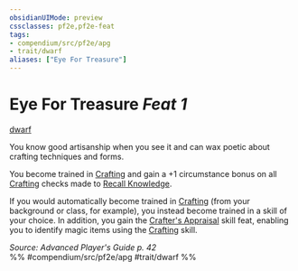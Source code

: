 ```yaml
---
obsidianUIMode: preview
cssclasses: pf2e,pf2e-feat
tags:
- compendium/src/pf2e/apg
- trait/dwarf
aliases: ["Eye For Treasure"]
---
```

# Eye For Treasure  *Feat 1*  
[dwarf](rules/traits/dwarf.md "Dwarf Ancestry & Heritage Trait")  


You know good artisanship when you see it and can wax poetic about crafting techniques and forms.

You become trained in [Crafting](compendium/skills.md#Crafting) and gain a +1 circumstance bonus on all [Crafting](compendium/skills.md#Crafting) checks made to [Recall Knowledge](rules/actions/recall-knowledge.md).

If you would automatically become trained in [Crafting](compendium/skills.md#Crafting) (from your background or class, for example), you instead become trained in a skill of your choice. In addition, you gain the [Crafter's Appraisal](compendium/feats/crafters-appraisal-apg.md) skill feat, enabling you to identify magic items using the [Crafting](compendium/skills.md#Crafting) skill.

*Source: Advanced Player's Guide p. 42*  
%% #compendium/src/pf2e/apg #trait/dwarf %%